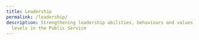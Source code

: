 ```yaml
---
title: Leadership
permalink: /leadership/
description: Strengthening leadership abilities, behaviours and values at all
  levels in the Public Service
---
```

